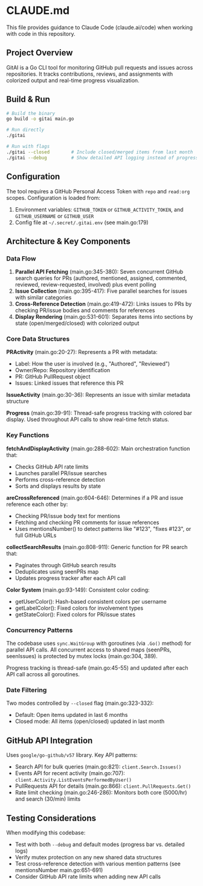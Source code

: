 # CLAUDE.md

This file provides guidance to Claude Code (claude.ai/code) when working with code in this repository.

## Project Overview

GitAI is a Go CLI tool for monitoring GitHub pull requests and issues across repositories. It tracks contributions, reviews, and assignments with colorized output and real-time progress visualization.

## Build & Run

```bash
# Build the binary
go build -o gitai main.go

# Run directly
./gitai

# Run with flags
./gitai --closed        # Include closed/merged items from last month
./gitai --debug         # Show detailed API logging instead of progress bar
```

## Configuration

The tool requires a GitHub Personal Access Token with `repo` and `read:org` scopes. Configuration is loaded from:
1. Environment variables: `GITHUB_TOKEN` or `GITHUB_ACTIVITY_TOKEN`, and `GITHUB_USERNAME` or `GITHUB_USER`
2. Config file at `~/.secret/.gitai.env` (see main.go:179)

## Architecture & Key Components

### Data Flow
1. **Parallel API Fetching** (main.go:345-380): Seven concurrent GitHub search queries for PRs (authored, mentioned, assigned, commented, reviewed, review-requested, involved) plus event polling
2. **Issue Collection** (main.go:395-417): Five parallel searches for issues with similar categories
3. **Cross-Reference Detection** (main.go:419-472): Links issues to PRs by checking PR/issue bodies and comments for references
4. **Display Rendering** (main.go:531-601): Separates items into sections by state (open/merged/closed) with colorized output

### Core Data Structures

**PRActivity** (main.go:20-27): Represents a PR with metadata:
- Label: How the user is involved (e.g., "Authored", "Reviewed")
- Owner/Repo: Repository identification
- PR: GitHub PullRequest object
- Issues: Linked issues that reference this PR

**IssueActivity** (main.go:30-36): Represents an issue with similar metadata structure

**Progress** (main.go:39-91): Thread-safe progress tracking with colored bar display. Used throughout API calls to show real-time fetch status.

### Key Functions

**fetchAndDisplayActivity** (main.go:288-602): Main orchestration function that:
- Checks GitHub API rate limits
- Launches parallel PR/issue searches
- Performs cross-reference detection
- Sorts and displays results by state

**areCrossReferenced** (main.go:604-646): Determines if a PR and issue reference each other by:
- Checking PR/issue body text for mentions
- Fetching and checking PR comments for issue references
- Uses mentionsNumber() to detect patterns like "#123", "fixes #123", or full GitHub URLs

**collectSearchResults** (main.go:808-911): Generic function for PR search that:
- Paginates through GitHub search results
- Deduplicates using seenPRs map
- Updates progress tracker after each API call

**Color System** (main.go:93-149): Consistent color coding:
- getUserColor(): Hash-based consistent colors per username
- getLabelColor(): Fixed colors for involvement types
- getStateColor(): Fixed colors for PR/issue states

### Concurrency Patterns

The codebase uses `sync.WaitGroup` with goroutines (via `.Go()` method) for parallel API calls. All concurrent access to shared maps (seenPRs, seenIssues) is protected by mutex locks (main.go:304, 389).

Progress tracking is thread-safe (main.go:45-55) and updated after each API call across all goroutines.

### Date Filtering

Two modes controlled by `--closed` flag (main.go:323-332):
- Default: Open items updated in last 6 months
- Closed mode: All items (open/closed) updated in last month

## GitHub API Integration

Uses `google/go-github/v57` library. Key API patterns:
- Search API for bulk queries (main.go:821): `client.Search.Issues()`
- Events API for recent activity (main.go:707): `client.Activity.ListEventsPerformedByUser()`
- PullRequests API for details (main.go:866): `client.PullRequests.Get()`
- Rate limit checking (main.go:246-286): Monitors both core (5000/hr) and search (30/min) limits

## Testing Considerations

When modifying this codebase:
- Test with both `--debug` and default modes (progress bar vs. detailed logs)
- Verify mutex protection on any new shared data structures
- Test cross-reference detection with various mention patterns (see mentionsNumber main.go:651-691)
- Consider GitHub API rate limits when adding new API calls

